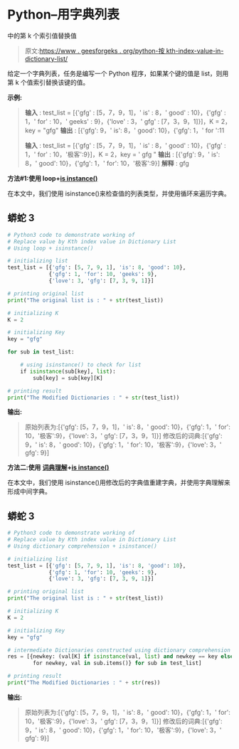 # Python–用字典列表

中的第 k 个索引值替换值

> 原文:[https://www . geesforgeks . org/python-按 kth-index-value-in-dictionary-list/](https://www.geeksforgeeks.org/python-replace-value-by-kth-index-value-in-dictionary-list/)

给定一个字典列表，任务是编写一个 Python 程序，如果某个键的值是 list，则用第 k 个值索引替换该键的值。

**示例:**

> **输入** : test_list = [{'gfg' : [5，7，9，1]，' is' : 8，' good' : 10}，{'gfg' : 1，' for' : 10，' geeks' : 9}，{'love' : 3，' gfg' : [7，3，9，1]}]，K = 2，key = "gfg"
> **输出** : [{'gfg': 9，' is': 8，' good': 10}，{'gfg': 1，' for ':11
> 
> **输入** : test_list = [{'gfg' : [5，7，9，1]，' is' : 8，' good' : 10}，{'gfg' : 1，' for' : 10，'极客':9}]，K = 2，key = ' gfg "
> **输出** : [{'gfg': 9，' is': 8，' good': 10}，{'gfg': 1，' for': 10，'极客':9}]
> **解释** : gfg

**方法#1:使用 loop+**[**is instance()**](https://www.geeksforgeeks.org/python-isinstance-method/)

在本文中，我们使用 isinstance()来检查值的列表类型，并使用循环来遍历字典。

## 蟒蛇 3

```py
# Python3 code to demonstrate working of
# Replace value by Kth index value in Dictionary List
# Using loop + isinstance()

# initializing list
test_list = [{'gfg': [5, 7, 9, 1], 'is': 8, 'good': 10},
             {'gfg': 1, 'for': 10, 'geeks': 9},
             {'love': 3, 'gfg': [7, 3, 9, 1]}]

# printing original list
print("The original list is : " + str(test_list))

# initializing K
K = 2

# initializing Key
key = "gfg"

for sub in test_list:

    # using isinstance() to check for list
    if isinstance(sub[key], list):
        sub[key] = sub[key][K]

# printing result
print("The Modified Dictionaries : " + str(test_list))
```

**输出:**

> 原始列表为:[{'gfg': [5，7，9，1]，' is': 8，' good': 10}，{'gfg': 1，' for': 10，'极客':9}，{'love': 3，' gfg': [7，3，9，1]}]
> 修改后的词典:[{'gfg': 9，' is': 8，' good': 10}，{'gfg': 1，' for': 10，'极客':9}，{'love': 3，' gfg': 9}]

**方法二:使用** [**词典理解**](https://www.geeksforgeeks.org/python-dictionary-comprehension/)**+**[**is instance()**](https://www.geeksforgeeks.org/python-isinstance-method/)

在本文中，我们使用 isinstance()用修改后的字典值重建字典，并使用字典理解来形成中间字典。

## 蟒蛇 3

```py
# Python3 code to demonstrate working of
# Replace value by Kth index value in Dictionary List
# Using dictionary comprehension + isinstance()

# initializing list
test_list = [{'gfg': [5, 7, 9, 1], 'is': 8, 'good': 10},
             {'gfg': 1, 'for': 10, 'geeks': 9},
             {'love': 3, 'gfg': [7, 3, 9, 1]}]

# printing original list
print("The original list is : " + str(test_list))

# initializing K
K = 2

# initializing Key
key = "gfg"

# intermediate Dictionaries constructed using dictionary comprehension
res = [{newkey: (val[K] if isinstance(val, list) and newkey == key else val)
        for newkey, val in sub.items()} for sub in test_list]

# printing result
print("The Modified Dictionaries : " + str(res))
```

**输出:**

> 原始列表为:[{'gfg': [5，7，9，1]，' is': 8，' good': 10}，{'gfg': 1，' for': 10，'极客':9}，{'love': 3，' gfg': [7，3，9，1]}]
> 修改后的词典:[{'gfg': 9，' is': 8，' good': 10}，{'gfg': 1，' for': 10，'极客':9}，{'love': 3，' gfg': 9}]
